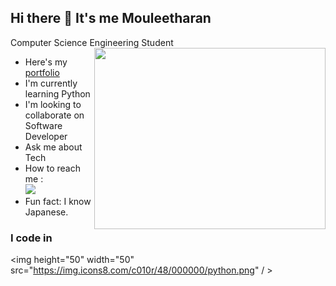 ## Hi there 👋 It's me Mouleetharan

Computer Science Engineering Student
<img align="right" width= "370" height= "290" src="https://i.giphy.com/media/v1.Y2lkPTc5MGI3NjExMGpoM3JwbHBxN2d4anFhYmJmMHI1b3NnamwyMnZiOTByOW14NXpxMyZlcD12MV9pbnRlcm5hbF9naWZfYnlfaWQmY3Q9Zw/u1WhXLjwgcXpHJBMRM/giphy.gif">
 - Here's my [portfolio](https://moulee.web.appL)
 - I'm currently learning Python
 - I'm looking to collaborate on Software Developer
 - Ask me about Tech
 - How to reach me : <br /> [<img src="https://img.icons8.com/?size=100&id=13930&format=png&color=000000" />](https://www.linkedin.com/in/mouleetharan)
 - Fun fact: I know Japanese.
### I code in 
<img height="50" width="50" src="https://img.icons8.com/c010r/48/000000/python.png" / >

